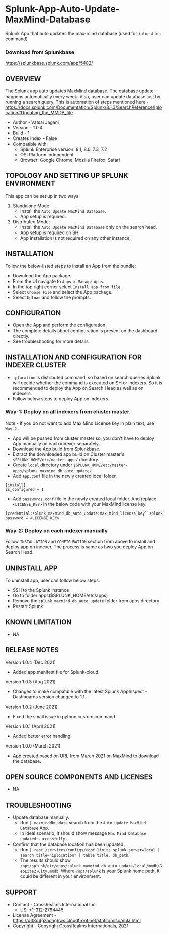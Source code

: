 # Splunk-App-Auto-Update-MaxMind-Database
Splunk App that auto updates the max-mind database (used for `iplocation` command)

### Download from Splunkbase
https://splunkbase.splunk.com/app/5482/


OVERVIEW
--------
The Splunk app auto updates MaxMind database. The database update happens automatically every week. Also, user can update database just by running a search query. This is automation of steps mentioned here - https://docs.splunk.com/Documentation/Splunk/8.1.3/SearchReference/Iplocation#Updating_the_MMDB_file


* Author - Vatsal Jagani
* Version - 1.0.4
* Build - 1
* Creates Index - False
* Compatible with:
   * Splunk Enterprise version: 8.1, 8.0, 7.3, 7.2
   * OS: Platform independent
   * Browser: Google Chrome, Mozilla Firefox, Safari



TOPOLOGY AND SETTING UP SPLUNK ENVIRONMENT
------------------------------------------
This app can be set up in two ways: 
  1. Standalone Mode: 
     * Install the `Auto Update MaxMind Database`.
     * App setup is required.
  2. Distributed Mode: 
     * Install the `Auto Update MaxMind Database` only on the search head.
     * App setup is required on SH.
     * App installation is not required on any other instance.


INSTALLATION
------------
Follow the below-listed steps to install an App from the bundle:

* Download the App package.
* From the UI navigate to `Apps > Manage Apps`.
* In the top right corner select `Install app from file`.
* Select `Choose File` and select the App package.
* Select `Upload` and follow the prompts.



CONFIGURATION
-------------
* Open the App and perform the configuration.
* The complete details about configuration is present on the dashboard directly.
* See troubleshooting for more details.


INSTALLATION AND CONFIGURATION FOR INDEXER CLUSTER
--------------------------------------------------
* `iplocation` is distributed command, so based on search queries Splunk will decide whether the command is executed on SH or indexers. So it is recommended to deploy the App on Search Head as well as on indexers.
* Follow below steps to deploy App on indexers.

### Way-1: Deploy on all indexers from cluster master.
Note - If you do not want to add Max Mind License key in plain text, use `Way-2`.

* App will be pushed from cluster master so, you don't have to deploy App manually on each indexer separately.
* Download the App build from Splunkbase.
* Extract the downloaded app build on Cluster master's `$SPLUNK_HOME/etc/master-apps/` directory.
* Create `local` directory under `$SPLUNK_HOME/etc/master-apps/splunk_maxmind_db_auto_update/`.
* Add `app.conf` file in the newly created local folder.
```
[install]
is_configured = 1
```
* Add `passwords.conf` file in the newly created local folder. And replace `<LICENSE_KEY>` in the below code with your MaxMind license key.
```
[credential:splunk_maxmind_db_auto_update:max_mind_license_key``splunk_cred_sep``1:]
password = <LICENSE_KEY>
```

### Way-2: Deploy on each indexer manually
Follow `INSTALLATION` and `CONFIGURATION` section from above to install and deploy app on indexer. The process is same as hwo you deploy App on Search Head.


UNINSTALL APP
-------------
To uninstall app, user can follow below steps:
* SSH to the Splunk instance
* Go to folder apps($SPLUNK_HOME/etc/apps)
* Remove the `splunk_maxmind_db_auto_update` folder from apps directory
* Restart Splunk

KNOWN LIMITATION
----------------
* NA

RELEASE NOTES
-------------
Version 1.0.4 (Dec 2021)
* Added app.manifest file for Splunk-cloud.

Version 1.0.3 (Aug 2021)
* Changes to make compatible with the latest Splunk AppInspect - Dashboards version changed to 1.1.

Version 1.0.2 (June 2021)
* Fixed the small issue in python custom command.

Version 1.0.1 (April 2021)
* Added better error handling.

Version 1.0.0 (March 2021)
* App created based on URL from March 2021 on MaxMind to download the database.


OPEN SOURCE COMPONENTS AND LICENSES
------------------------------
* NA


TROUBLESHOOTING
---------------
* Update database manually.
  * Run `| maxminddbupdate` search from the `Auto Update MaxMind Database` App.
  * In ideal scenario, it should show message `Max Mind Database updated successfully.`.
* Confirm that the database location has been updated:
  * Run `| rest /services/configs/conf-limits splunk_server=local | search title="iplocation" | table title, db_path`.
  * The results should show `/opt/splunk/etc/apps/splunk_maxmind_db_auto_update/local/mmdb/GeoLite2-City.mmdb`. Where `/opt/splunk` is your Splunk home path, it could be different in your environment.



SUPPORT
-------
* Contact - CrossRealms International Inc.
  * US: +1-312-2784445
* License Agreement - https://d38o4gzaohghws.cloudfront.net/static/misc/eula.html
* Copyright - Copyright CrossRealms Internationals, 2021

